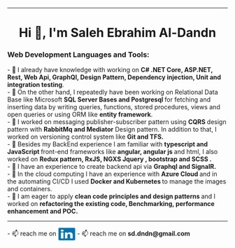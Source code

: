 <hr/>
<div class="markdown-heading" dir="auto"><h1 align="center" class="heading-element" dir="auto">Hi 👋, I'm Saleh Ebrahim Al-Dandn</h1>

</div>

<div class="markdown-heading" dir="auto"><h3 align="left" class="heading-element" dir="auto">Web Development Languages and Tools:</h3></div>
<p></p>
- 🌱 I already have knowledge with working on <b>C# .NET Core, ASP.NET, Rest, Web Api, GraphQl, Design Pattern, Dependency injection, Unit  and integration testing</b>. 
<br/>
- 🌱 On the other hand, I repeatedly have been working on Relational Data Base like Microsoft <b>SQL Server Bases and Postgresql </b> for fetching and inserting data by writing queries, functions, stored procedures, views and open queries or using ORM like <b> entity framework</b>.
<br/>
- 🌱 I worked on messaging publisher-subscriber pattern using <b> CQRS </b> design pattern with <b>RabbitMq and Mediator</b> Design pattern. In addition to that, I worked on versioning control system like <b>Git and TFS.</b>
<br/>
- 🌱 Besides my BackEnd experience I am familiar with <b> typescript and JavaScript </b> front-end frameworks like <b>angular, angular js </b> and html, I also worked on <b> Redux pattern, RxJS, NGXS Jquery , bootstrap and SCSS .</b>
<br/>
- 🌱 I have an experience to create backend api via <b> Graphql and SignalR.</b>
<br/>
- 🌱 In the cloud computing I have an experience with <b> Azure Cloud </b> and in the automating CI/CD I used <b> Docker and Kubernetes </b> to manage the images and containers.
<br/>
- 🌱 I am eager to apply <b>clean code principles and design patterns </b> and I worked on  <b>refactoring the existing code, Benchmarking, performance enhancement and POC. </b>
<br/>
</p>
<hr/>
- 📫 reach me on <a href="https://www.linkedin.com/in/saleh-al-dandn" rel="nofollow"><img align="center" src="https://github.com/devicons/devicon/blob/master/icons/linkedin/linkedin-plain.svg" alt="Saleh-Aldandn" height="30" width="40" style="max-width: 100%;"></a> 
- 📫 reach me on <b>sd.dndn@gmail.com</b>
<!---
<p align="left" dir="auto"> <img src="https://raw.githubusercontent.com/devicons/devicon/master/icons/csharp/csharp-original.svg" alt="csharp" width="40" height="40" style="max-width: 100%;"> </a> <a href="https://www.w3schools.com/css/" rel="nofollow"> <img src="https://raw.githubusercontent.com/devicons/devicon/master/icons/css3/css3-original-wordmark.svg" alt="css3" width="40" height="40" style="max-width: 100%;"> <a href="https://www.djangoproject.com/" rel="nofollow"> <img src="https://camo.githubusercontent.com/c96cb99431280ee1fdce3fe6b5338c5aca7bcaf94331b7426803ac9b426f6cef/68747470733a2f2f63646e2e776f726c64766563746f726c6f676f2e636f6d2f6c6f676f732f646a616e676f2e737667" alt="django" width="40" height="40" data-canonical-src="https://cdn.worldvectorlogo.com/logos/django.svg" style="max-width: 100%;"> </a> <a href="https://dotnet.microsoft.com/" rel="nofollow"> <img src="https://raw.githubusercontent.com/devicons/devicon/master/icons/dot-net/dot-net-original-wordmark.svg" alt="dotnet" width="40" height="40" style="max-width: 100%;"> </a> <a href="https://www.w3.org/html/" rel="nofollow"> <img src="https://raw.githubusercontent.com/devicons/devicon/master/icons/html5/html5-original-wordmark.svg" alt="html5" width="40" height="40" style="max-width: 100%;"> </a> <a href="https://developer.mozilla.org/en-US/docs/Web/JavaScript" rel="nofollow"> <img src="https://raw.githubusercontent.com/devicons/devicon/master/icons/javascript/javascript-original.svg" alt="javascript" width="40" height="40" style="max-width: 100%;"> </a> <a href="https://www.microsoft.com/en-us/sql-server" rel="nofollow"> <img src="https://camo.githubusercontent.com/7518bdbe92e34ee62df755ffe857fafb4a7c537ed0e1b9f6a5bef7a1d3c8356a/68747470733a2f2f7777772e7376677265706f2e636f6d2f73686f772f3330333232392f6d6963726f736f66742d73716c2d7365727665722d6c6f676f2e737667" alt="mssql" width="40" height="40" data-canonical-src="https://www.svgrepo.com/show/303229/microsoft-sql-server-logo.svg" style="max-width: 100%;"> </a> <a href="https://www.python.org" rel="nofollow"> <img src="https://raw.githubusercontent.com/devicons/devicon/master/icons/python/python-original.svg" alt="python" width="40" height="40" style="max-width: 100%;"> </a> <a href="https://www.sqlite.org/" rel="nofollow"> <img src="https://camo.githubusercontent.com/dfc13c38294c1ea3bc5354196797b1619fbf5f3abb65d6b5838643cfc3898caf/68747470733a2f2f7777772e766563746f726c6f676f2e7a6f6e652f6c6f676f732f73716c6974652f73716c6974652d69636f6e2e737667" alt="sqlite" width="40" height="40" data-canonical-src="https://www.vectorlogo.zone/logos/sqlite/sqlite-icon.svg" style="max-width: 100%;"> </a> </p>
<!---
saleh1987/saleh1987 is a ✨ special ✨ repository because its `README.md` (this file) appears on your GitHub profile.
You can click the Preview link to take a look at your changes.
--->
